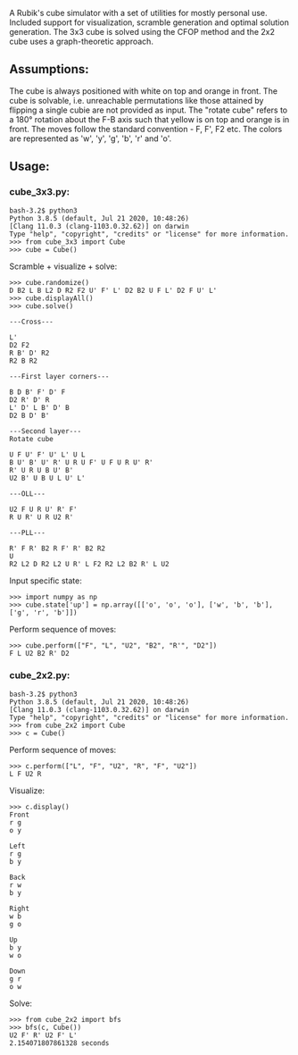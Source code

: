 A Rubik's cube simulator with a set of utilities for mostly personal use. Included support for visualization, scramble generation and optimal solution generation. The 3x3 cube is solved using the CFOP method and the 2x2 cube uses a graph-theoretic approach.

<h2>Assumptions:</h2>
The cube is always positioned with white on top and orange in front. The cube is solvable, i.e. unreachable permutations like those attained by flipping a single cubie are not provided as input. The "rotate cube" refers to a 180° rotation about the F-B axis such that yellow is on top and orange is in front. The moves follow the standard convention - F, F', F2 etc. The colors are represented as 'w', 'y', 'g', 'b', 'r' and 'o'.



<h2>Usage:</h2>

<h3>cube_3x3.py:</h3>

    bash-3.2$ python3
    Python 3.8.5 (default, Jul 21 2020, 10:48:26) 
    [Clang 11.0.3 (clang-1103.0.32.62)] on darwin
    Type "help", "copyright", "credits" or "license" for more information.
    >>> from cube_3x3 import Cube
    >>> cube = Cube()


Scramble + visualize + solve:

    >>> cube.randomize()
    D B2 L B L2 D R2 F2 U' F' L' D2 B2 U F L' D2 F U' L' 
    >>> cube.displayAll()
    >>> cube.solve()

    ---Cross---

    L' 
    D2 F2 
    R B' D' R2 
    R2 B R2 

    ---First layer corners---

    B D B' F' D' F 
    D2 R' D' R 
    L' D' L B' D' B 
    D2 B D' B' 

    ---Second layer---
    Rotate cube

    U F U' F' U' L' U L 
    B U' B' U' R' U R U F' U F U R U' R' 
    R' U R U B U' B' 
    U2 B' U B U L U' L' 

    ---OLL---

    U2 F U R U' R' F' 
    R U R' U R U2 R' 

    ---PLL---

    R' F R' B2 R F' R' B2 R2 
    U 
    R2 L2 D R2 L2 U R' L F2 R2 L2 B2 R' L U2 

Input specific state:

    >>> import numpy as np
    >>> cube.state['up'] = np.array([['o', 'o', 'o'], ['w', 'b', 'b'], ['g', 'r', 'b']])

Perform sequence of moves:

    >>> cube.perform(["F", "L", "U2", "B2", "R'", "D2"])
    F L U2 B2 R' D2 


<h3>cube_2x2.py:</h3>

    bash-3.2$ python3
    Python 3.8.5 (default, Jul 21 2020, 10:48:26) 
    [Clang 11.0.3 (clang-1103.0.32.62)] on darwin
    Type "help", "copyright", "credits" or "license" for more information.
    >>> from cube_2x2 import Cube
    >>> c = Cube()    


Perform sequence of moves:

    >>> c.perform(["L", "F", "U2", "R", "F", "U2"])
    L F U2 R

Visualize:

    >>> c.display()
    Front
    r g
    o y

    Left
    r g
    b y

    Back
    r w
    b y

    Right
    w b
    g o

    Up
    b y
    w o

    Down
    g r
    o w

Solve:

    >>> from cube_2x2 import bfs
    >>> bfs(c, Cube())
    U2 F' R' U2 F' L' 
    2.154071807861328 seconds